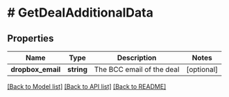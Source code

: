 # # GetDealAdditionalData

## Properties

Name | Type | Description | Notes
------------ | ------------- | ------------- | -------------
**dropbox_email** | **string** | The BCC email of the deal | [optional]

[[Back to Model list]](../README.md#documentation-for-models) [[Back to API list]](../README.md#documentation-for-api-endpoints) [[Back to README]](../README.md)
